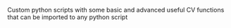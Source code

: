 Custom python scripts with some basic and advanced useful CV functions that can be imported to any python script
